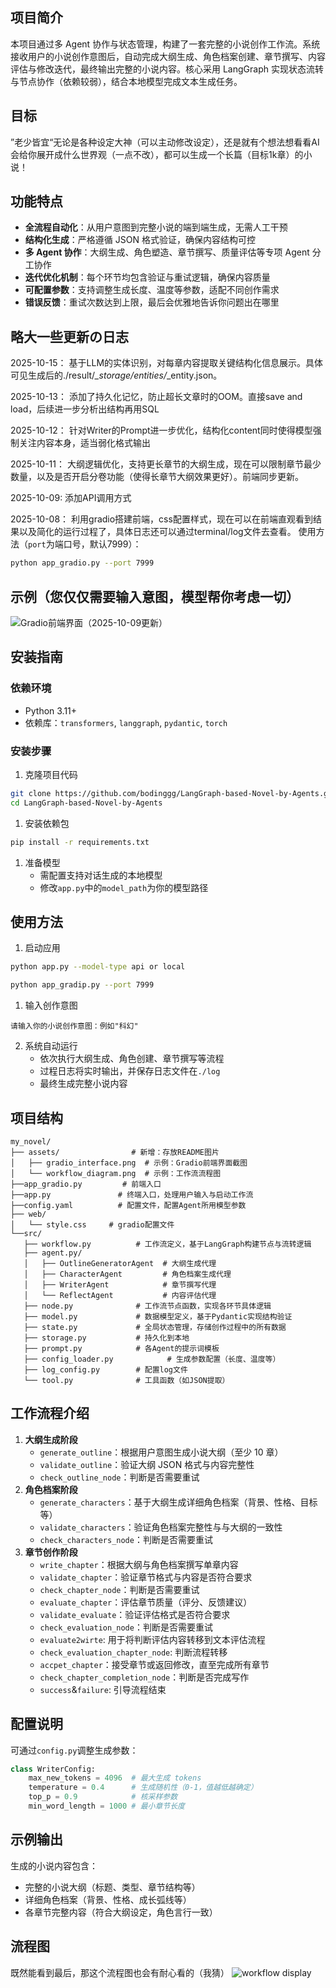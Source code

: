 ## 项目简介

本项目通过多 Agent 协作与状态管理，构建了一套完整的小说创作工作流。系统接收用户的小说创作意图后，自动完成大纲生成、角色档案创建、章节撰写、内容评估与修改迭代，最终输出完整的小说内容。核心采用 LangGraph 实现状态流转与节点协作（依赖较弱），结合本地模型完成文本生成任务。

## 目标
”老少皆宜“无论是各种设定大神（可以主动修改设定），还是就有个想法想看看AI会给你展开成什么世界观（一点不改），都可以生成一个长篇（目标1k章）的小说！

## 功能特点

- **全流程自动化**：从用户意图到完整小说的端到端生成，无需人工干预
- **结构化生成**：严格遵循 JSON 格式验证，确保内容结构可控
- **多 Agent 协作**：大纲生成、角色塑造、章节撰写、质量评估等专项 Agent 分工协作
- **迭代优化机制**：每个环节均包含验证与重试逻辑，确保内容质量
- **可配置参数**：支持调整生成长度、温度等参数，适配不同创作需求
- **错误反馈**：重试次数达到上限，最后会优雅地告诉你问题出在哪里

## 略大一些更新の日志
2025-10-15：  基于LLM的实体识别，对每章内容提取关键结构化信息展示。具体可见生成后的./result/*_storage/entities/*_entity.json。

2025-10-13：  添加了持久化记忆，防止超长文章时的OOM。直接save and load，后续进一步分析出结构再用SQL

2025-10-12：  针对Writer的Prompt进一步优化，结构化content同时使得模型强制关注内容本身，适当弱化格式输出

2025-10-11：  大纲逻辑优化，支持更长章节的大纲生成，现在可以限制章节最少数量，以及是否开启分卷功能（使得长章节大纲效果更好）。前端同步更新。

2025-10-09:   添加API调用方式

2025-10-08： 利用gradio搭建前端，css配置样式，现在可以在前端直观看到结果以及简化的运行过程了，具体日志还可以通过terminal/log文件去查看。
使用方法（`port`为端口号，默认7999）：
```bash
python app_gradio.py --port 7999
```
## 示例（您仅仅需要输入意图，模型帮你考虑一切）
![Gradio前端界面（2025-10-09更新）](assets/outline_2.png)

## 安装指南

### 依赖环境

- Python 3.11+
- 依赖库：`transformers`, `langgraph`, `pydantic`, `torch`

### 安装步骤

1. 克隆项目代码

```bash
git clone https://github.com/bodinggg/LangGraph-based-Novel-by-Agents.git
cd LangGraph-based-Novel-by-Agents
```

1. 安装依赖包

```bash
pip install -r requirements.txt
```

1. 准备模型
   - 需配置支持对话生成的本地模型
   - 修改`app.py`中的`model_path`为你的模型路径

## 使用方法

1. 启动应用

```bash
python app.py --model-type api or local
```
```bash
python app_gradip.py --port 7999
```

1. 输入创作意图

```plaintext
请输入你的小说创作意图：例如"科幻"
```

2. 系统自动运行
   - 依次执行大纲生成、角色创建、章节撰写等流程
   - 过程日志将实时输出，并保存日志文件在`./log`
   - 最终生成完整小说内容

## 项目结构

```plaintext
my_novel/
├── assets/                # 新增：存放README图片
│   ├── gradio_interface.png  # 示例：Gradio前端界面截图
│   └── workflow_diagram.png  # 示例：工作流流程图
├──app_gradio.py         # 前端入口
├──app.py               # 终端入口，处理用户输入与启动工作流
├──config.yaml          # 配置文件，配置Agent所用模型参数
├── web/                
│   └── style.css     # gradio配置文件
└──src/
   ├── workflow.py          # 工作流定义，基于LangGraph构建节点与流转逻辑
   ├── agent.py/
   │   ├── OutlineGeneratorAgent  # 大纲生成代理
   │   ├── CharacterAgent         # 角色档案生成代理
   │   ├── WriterAgent            # 章节撰写代理
   │   └── ReflectAgent           # 内容评估代理
   ├── node.py              # 工作流节点函数，实现各环节具体逻辑
   ├── model.py             # 数据模型定义，基于Pydantic实现结构验证
   ├── state.py             # 全局状态管理，存储创作过程中的所有数据
   ├── storage.py           # 持久化到本地
   ├── prompt.py            # 各Agent的提示词模板
   ├── config_loader.py            # 生成参数配置（长度、温度等）
   ├── log_config.py        # 配置log文件
   └── tool.py              # 工具函数（如JSON提取）
   ```

## 工作流程介绍

1. **大纲生成阶段**
   - `generate_outline`：根据用户意图生成小说大纲（至少 10 章）
   - `validate_outline`：验证大纲 JSON 格式与内容完整性
   - `check_outline_node`：判断是否需要重试
2. **角色档案阶段**
   - `generate_characters`：基于大纲生成详细角色档案（背景、性格、目标等）
   - `validate_characters`：验证角色档案完整性与与大纲的一致性
   - `check_characters_node`：判断是否需要重试
3. **章节创作阶段**
   - `write_chapter`：根据大纲与角色档案撰写单章内容
   - `validate_chapter`：验证章节格式与内容是否符合要求
   - `check_chapter_node`：判断是否需要重试
   - `evaluate_chapter`：评估章节质量（评分、反馈建议）
   - `validate_evaluate`：验证评估格式是否符合要求
   - `check_evaluation_node`：判断是否需要重试
   - `evaluate2wirte`: 用于将判断评估内容转移到文本评估流程
   - `check_evaluation_chapter_node`: 判断流程转移
   - `accpet_chapter`：接受章节或返回修改，直至完成所有章节
   - `check_chapter_completion_node`：判断是否完成写作
   - `success`&`failure`: 引导流程结束

## 配置说明

可通过`config.py`调整生成参数：

```python
class WriterConfig:
    max_new_tokens = 4096  # 最大生成 tokens
    temperature = 0.4      # 生成随机性（0-1，值越低越确定）
    top_p = 0.9            # 核采样参数
    min_word_length = 1000 # 最小章节长度
```

## 示例输出

生成的小说内容包含：

- 完整的小说大纲（标题、类型、章节结构等）
- 详细角色档案（背景、性格、成长弧线等）
- 各章节完整内容（符合大纲设定，角色言行一致）

## 流程图
既然能看到最后，那这个流程图也会有耐心看的（我猜）
![workflow display](assets/workflow_graph.png)
